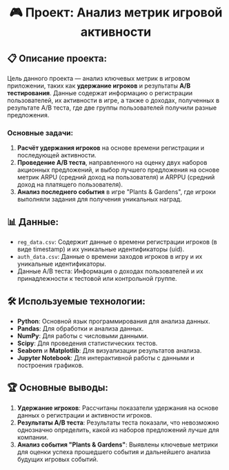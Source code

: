 <h1 style="text-align: center;">🎮 Проект: Анализ метрик игровой активности</h1>

<h2>📋 Описание проекта:</h2>
<p>
    Цель данного проекта — анализ ключевых метрик в игровом приложении, таких как 
    <strong>удержание игроков</strong> и результаты <strong>A/B тестирования</strong>. 
    Данные содержат информацию о регистрации пользователей, их активности в игре, а также о доходах, полученных в результате A/B теста, где две группы пользователей получили разные предложения.
</p>

<h3>Основные задачи:</h3>
<ol>
    <li><strong>Расчёт удержания игроков</strong> на основе времени регистрации и последующей активности.</li>
    <li><strong>Проведение A/B теста</strong>, направленного на оценку двух наборов акционных предложений, и выбор лучшего предложения на основе метрик ARPU (средний доход на пользователя) и ARPPU (средний доход на платящего пользователя).</li>
    <li><strong>Анализ последнего события</strong> в игре "Plants & Gardens", где игроки выполняли задания для получения уникальных наград.</li>
</ol>

<h2>📊 Данные:</h2>
<ul>
    <li><code>reg_data.csv</code>: Содержит данные о времени регистрации игроков (в виде timestamp) и их уникальные идентификаторы (uid).</li>
    <li><code>auth_data.csv</code>: Данные о времени заходов игроков в игру и их уникальные идентификаторы.</li>
    <li>Данные A/B теста: Информация о доходах пользователей и их принадлежности к тестовой или контрольной группе.</li>
</ul>

<h2>🛠️ Используемые технологии:</h2>
<ul>
    <li><strong>Python</strong>: Основной язык программирования для анализа данных.</li>
    <li><strong>Pandas</strong>: Для обработки и анализа данных.</li>
    <li><strong>NumPy</strong>: Для работы с числовыми данными.</li>
    <li><strong>Scipy</strong>: Для проведения статистических тестов.</li>
    <li><strong>Seaborn</strong> и <strong>Matplotlib</strong>: Для визуализации результатов анализа.</li>
    <li><strong>Jupyter Notebook</strong>: Для интерактивной работы с данными и построения графиков.</li>
</ul>

<h2>🏆 Основные выводы:</h2>
<ol>
    <li><strong>Удержание игроков</strong>: Рассчитаны показатели удержания на основе данных о регистрации и активности игроков.</li>
    <li><strong>Результаты A/B теста</strong>: Результаты теста показали, что невозможно однозначно определить, какой из наборов предложений лучше для компании.</li>
    <li><strong>Анализ события "Plants & Gardens"</strong>: Выявлены ключевые метрики для оценки успеха прошедшего события и дальнейшего анализа будущих игровых событий.</li>
</ol>
